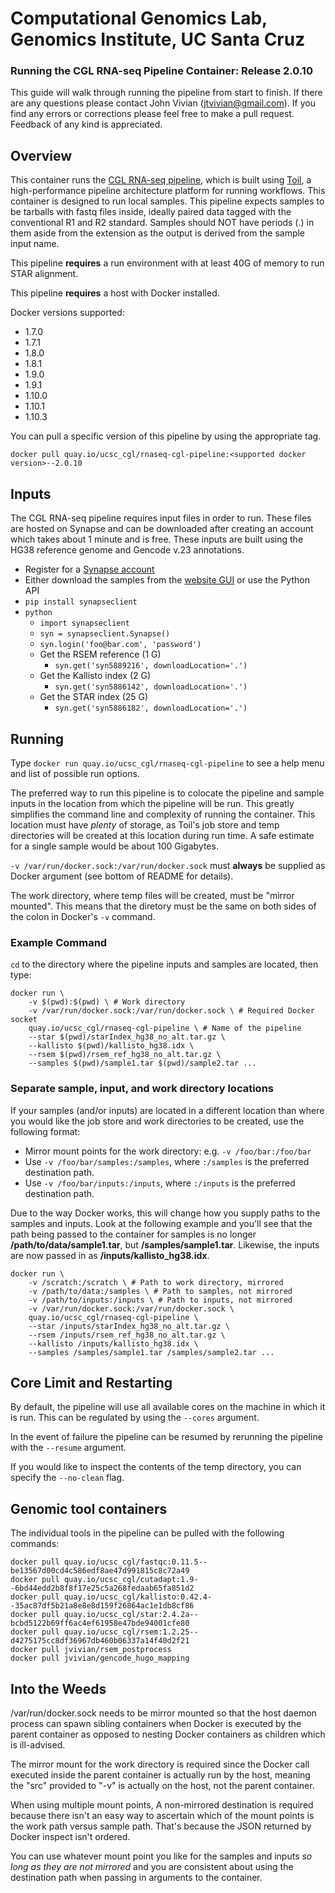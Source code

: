 # Computational Genomics Lab, Genomics Institute, UC Santa Cruz
### Running the CGL RNA-seq Pipeline Container: Release 2.0.10

This guide will walk through running the pipeline from start to finish. If there are any questions please contact
John Vivian (jtvivian@gmail.com). If you find any errors or corrections please feel free to make a pull request.
Feedback of any kind is appreciated.

## Overview

This container runs the 
[CGL RNA-seq pipeline](https://github.com/BD2KGenomics/toil-scripts/tree/master/src/toil_scripts/rnaseq_cgl), which
is built using [Toil](https://github.com/BD2KGenomics/toil), a high-performance pipeline architecture platform for
running workflows. This container is designed to run local samples.
This pipeline expects samples to be tarballs with fastq files inside, ideally paired data tagged with
the conventional R1 and R2 standard. Samples should NOT have periods (.) in them aside from the extension
as the output is derived from the sample input name.

This pipeline **requires** a run environment with at least 40G of memory to run STAR alignment. 

This pipeline **requires** a host with Docker installed. 

Docker versions supported:

* 1.7.0
* 1.7.1
* 1.8.0
* 1.8.1
* 1.9.0
* 1.9.1
* 1.10.0
* 1.10.1
* 1.10.3

You can pull a specific version of this pipeline by using the appropriate tag.

`docker pull quay.io/ucsc_cgl/rnaseq-cgl-pipeline:<supported docker version>--2.0.10`

## Inputs

The CGL RNA-seq pipeline requires input files in order to run. These files are hosted on Synapse and can 
be downloaded after creating an account which takes about 1 minute and is free. These inputs are built using the
HG38 reference genome and Gencode v.23 annotations.

* Register for a [Synapse account](https://www.synapse.org/#!RegisterAccount:0)
* Either download the samples from the [website GUI](https://www.synapse.org/#!Synapse:syn5886029) or use the Python API
* `pip install synapseclient`
* `python`
    * `import synapseclient`
    * `syn = synapseclient.Synapse()`
    * `syn.login('foo@bar.com', 'password')`
    * Get the RSEM reference (1 G)
        * `syn.get('syn5889216', downloadLocation='.')`
    * Get the Kallisto index (2 G)
        * `syn.get('syn5886142', downloadLocation='.')`
    * Get the STAR index (25 G)
        * `syn.get('syn5886182', downloadLocation='.')`


## Running

Type `docker run quay.io/ucsc_cgl/rnaseq-cgl-pipeline` to see a help menu and list of possible run options.

The preferred way to run this pipeline is to colocate the pipeline and sample inputs in the location from which
the pipeline will be run. This greatly simplifies the command line and complexity of running the container.
This location must have _plenty_ of storage, as Toil's job store and temp directories will be created
at this location during run time. A safe estimate for a single sample would be about 100 Gigabytes.

 `-v /var/run/docker.sock:/var/run/docker.sock` must **always** be supplied as Docker argument 
 (see bottom of README for details). 

The work directory, where temp files will be created, must be "mirror mounted". This means that the diretory
must be the same on both sides of the colon in Docker's `-v` command.  

### Example Command

`cd` to the directory where the pipeline inputs and samples are located, then type:

```
docker run \
    -v $(pwd):$(pwd) \ # Work directory
    -v /var/run/docker.sock:/var/run/docker.sock \ # Required Docker socket
    quay.io/ucsc_cgl/rnaseq-cgl-pipeline \ # Name of the pipeline
    --star $(pwd)/starIndex_hg38_no_alt.tar.gz \
    --kallisto $(pwd)/kallisto_hg38.idx \
    --rsem $(pwd)/rsem_ref_hg38_no_alt.tar.gz \
    --samples $(pwd)/sample1.tar $(pwd)/sample2.tar ... 
```

### Separate sample, input, and work directory locations

If your samples (and/or inputs) are located in a different location than where you would like
the job store and work directories to be created, use the following format:

* Mirror mount points for the work directory: e.g. `-v /foo/bar:/foo/bar`
* Use `-v /foo/bar/samples:/samples`, where `:/samples` is the preferred destination path.
* Use `-v /foo/bar/inputs:/inputs`, where `:/inputs` is the preferred destination path.

Due to the way Docker works, this will change how you supply paths to the samples and inputs. Look at the 
following example and you'll see that the path being passed to the container for samples is no longer 
**/path/to/data/sample1.tar**, but **/samples/sample1.tar**.  Likewise, the inputs are now passed in
as **/inputs/kallisto_hg38.idx**. 

```
docker run \
    -v /scratch:/scratch \ # Path to work directory, mirrored
    -v /path/to/data:/samples \ # Path to samples, not mirrored
    -v /path/to/inputs:/inputs \ # Path to inputs, not mirrored
    -v /var/run/docker.sock:/var/run/docker.sock \
    quay.io/ucsc_cgl/rnaseq-cgl-pipeline \
    --star /inputs/starIndex_hg38_no_alt.tar.gz \
    --rsem /inputs/rsem_ref_hg38_no_alt.tar.gz \
    --kallisto /inputs/kallisto_hg38.idx \
    --samples /samples/sample1.tar /samples/sample2.tar ...
```

## Core Limit and Restarting

By default, the pipeline will use all available cores on the machine in which it is run. This can be regulated
by using the `--cores` argument.

In the event of failure the pipeline can be resumed by rerunning the pipeline with the `--resume` argument. 

If you would like to inspect the contents of the temp directory, you can specify the `--no-clean` flag.

## Genomic tool containers

The individual tools in the pipeline can be pulled with the following commands:

```
docker pull quay.io/ucsc_cgl/fastqc:0.11.5--be13567d00cd4c586edf8ae47d991815c8c72a49
docker pull quay.io/ucsc_cgl/cutadapt:1.9--6bd44edd2b8f8f17e25c5a268fedaab65fa851d2
docker pull quay.io/ucsc_cgl/kallisto:0.42.4--35ac87df5b21a8e8e8d159f26864ac1e1db8cf86
docker pull quay.io/ucsc_cgl/star:2.4.2a--bcbd5122b69ff6ac4ef61958e47bde94001cfe80
docker pull quay.io/ucsc_cgl/rsem:1.2.25--d4275175cc8df36967db460b06337a14f40d2f21
docker pull jvivian/rsem_postprocess
docker pull jvivian/gencode_hugo_mapping
```

## Into the Weeds

/var/run/docker.sock needs to be mirror mounted so that the host daemon process can spawn sibling containers when
Docker is executed by the parent container as opposed to nesting Docker containers as children which is ill-advised.

The mirror mount for the work directory is required since the Docker call executed inside the parent container
is actually run by the host, meaning the "src" provided to "-v" is actually on the host, not the parent container.

When using multiple mount points, A non-mirrored destination is required because there isn't an easy way to
ascertain which of the mount points is the work path versus sample path. That's because the JSON
returned by Docker inspect isn't ordered.  

You can use whatever mount point you like for the samples and inputs _so long as they are not mirrored_ and
you are consistent about using the destination path when passing in arguments to the container.
